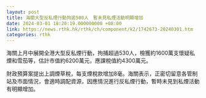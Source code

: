 ```yaml
---
layout: post
title: 海關大型反私煙行動拘逾500人　暫未見私煙活動明顯增加
date: 2024-03-01 18:20:19.000000000 +08:00
link: https://news.rthk.hk/rthk/ch/component/k2/1742673-20240301.htm
categories: rthk
---
```


海關上月中展開全港大型反私煙行動，拘捕超過530人，檢獲約1600萬支懷疑私煙和雪茄等，估計市值約6200萬元，應課稅值約4300萬元。

財政預算案提出上調煙草稅，每支煙稅款增加8毫。海關表示，正密切留意各管制站及市面情況，會適時調配資源，因應情況進行反私煙行動，暫時未見到私煙活動有明顯增加。
